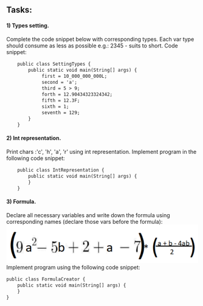 ## Tasks:

#### 1) Types setting.

Complete the code snippet below with corresponding types. Each var type should consume as less
as possible e.g.: 2345 - suits to short. Code snippet:

        public class SettingTypes {
            public static void main(String[] args) {
                 first = 10_000_000_000L;
                 second = 'a';
                 third = 5 > 9;
                 forth = 12.90434323324342;
                 fifth = 12.3F;
                 sixth = 1;
                 seventh = 129;
            }
        }

#### 2) Int representation.

Print chars :'c', 'h', 'a', 'r' using int representation. Implement program in the following code
snippet:

        public class IntRepresentation {
            public static void main(String[] args) {
            }
        }

#### 3) Formula.

Declare all necessary variables and write down the formula using corresponding names
(declare those vars before the formula):
![img_19.png](https://github.com/mjc-school/MJC-School/blob/main/stage%20%230/module%20%233.%20Java%20Lang%20Syntax/img/img_19.png?raw=true)
Implement program using the following code snippet:

    public class FormulaCreator {
        public static void main(String[] args) {
        }
    }
